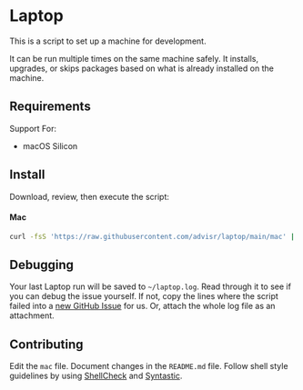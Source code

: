 Laptop
======

This is a script to set up a machine for development.

It can be run multiple times on the same machine safely.
It installs, upgrades, or skips packages
based on what is already installed on the machine.

Requirements
------------

Support For:

* macOS Silicon

Install
-------

Download, review, then execute the script:

#### Mac

```sh
curl -fsS 'https://raw.githubusercontent.com/advisr/laptop/main/mac' | sh
```

Debugging
---------

Your last Laptop run will be saved to `~/laptop.log`.
Read through it to see if you can debug the issue yourself.
If not, copy the lines where the script failed into a
[new GitHub Issue](https://github.com/advisr/laptop/issues/new) for us.
Or, attach the whole log file as an attachment.

Contributing
------------

Edit the `mac` file.
Document changes in the `README.md` file.
Follow shell style guidelines by using [ShellCheck] and [Syntastic].

[ShellCheck]: http://www.shellcheck.net/about.html
[Syntastic]: https://github.com/scrooloose/syntastic
